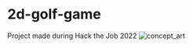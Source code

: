 # 2d-golf-game
Project made during Hack the Job 2022
![concept_art](https://user-images.githubusercontent.com/72181663/150067973-de035b92-1c48-46dc-a3ee-670a728d9f72.png)

